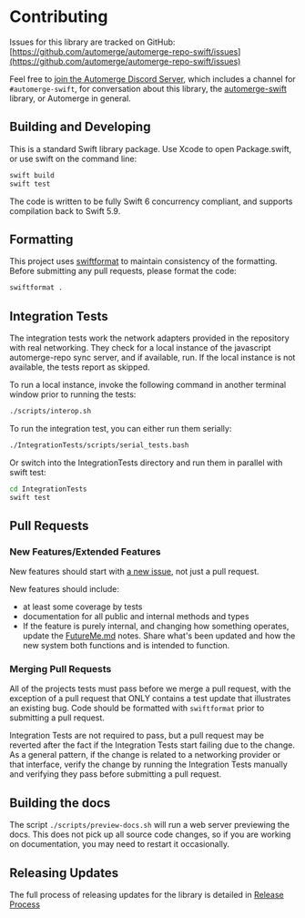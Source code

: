 # Contributing

Issues for this library are tracked on GitHub: [https://github.com/automerge/automerge-repo-swift/issues](https://github.com/automerge/automerge-repo-swift/issues)

Feel free to [join the Automerge Discord Server](https://discord.gg/HrpnPAU5zx), which includes a channel for `#automerge-swift`, for conversation about this library, the [automerge-swift](https://github.com/automerge/automerge-swift) library, or Automerge in general.

## Building and Developing

This is a standard Swift library package.
Use Xcode to open Package.swift, or use swift on the command line:

```bash
swift build
swift test
```

The code is written to be fully Swift 6 concurrency compliant, and supports compilation back to Swift 5.9.

## Formatting

This project uses [swiftformat](https://github.com/nicklockwood/SwiftFormat) to maintain consistency of the formatting.
Before submitting any pull requests, please format the code:

```bash
swiftformat .
```

## Integration Tests

The integration tests work the network adapters provided in the repository with real networking.
They check for a local instance of the javascript automerge-repo sync server, and if available, run.
If the local instance is not available, the tests report as skipped.

To run a local instance, invoke the following command in another terminal window prior to running the tests:

```bash
./scripts/interop.sh
```

To run the integration test, you can either run them serially:

```bash
./IntegrationTests/scripts/serial_tests.bash
```

Or switch into the IntegrationTests directory and run them in parallel with swift test:

```bash
cd IntegrationTests
swift test
```

## Pull Requests

### New Features/Extended Features

New features should start with [a new issue](https://github.com/automerge/automerge-repo-swift/issues/new), not just a pull request.

New features should include:

- at least some coverage by tests
- documentation for all public and internal methods and types
- If the feature is purely internal, and changing how something operates, update the [FutureMe.md](notes/FutureMe.md) notes.
Share what's been updated and how the new system both functions and is intended to function.

### Merging Pull Requests

All of the projects tests must pass before we merge a pull request, with the exception of a pull request that ONLY contains a test update that illustrates an existing bug.
Code should be formatted with `swiftformat` prior to submitting a pull request.

Integration Tests are not required to pass, but a pull request may be reverted after the fact if the Integration Tests start failing due to the change.
As a general pattern, if the change is related to a networking provider or that interface, verify the change by running the Integration Tests manually and verifying they pass before submitting a pull request.

## Building the docs

The script `./scripts/preview-docs.sh` will run a web server previewing the docs.
This does not pick up all source code changes, so if you are working on documentation, you may need to restart it occasionally.

## Releasing Updates

The full process of releasing updates for the library is detailed in [Release Process](./notes/release-process.md)
